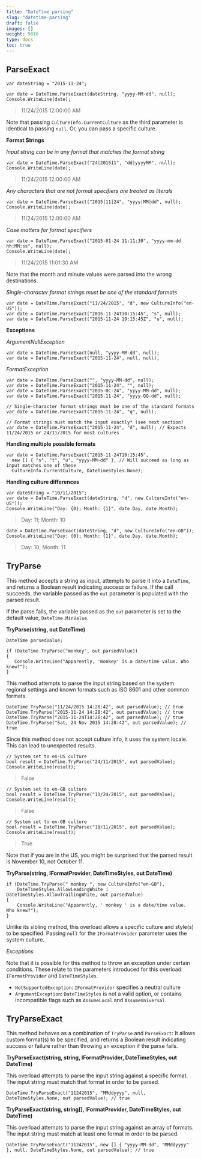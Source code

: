 ```yaml
---
title: "DateTime parsing"
slug: "datetime-parsing"
draft: false
images: []
weight: 9816
type: docs
toc: true
---
```


## ParseExact
    var dateString = "2015-11-24";

    var date = DateTime.ParseExact(dateString, "yyyy-MM-dd", null);
    Console.WriteLine(date);

> 11/24/2015 12:00:00 AM

Note that passing `CultureInfo.CurrentCulture` as the third parameter is identical to passing `null`. Or, you can pass a specific culture.

**Format Strings**

*Input string can be in any format that matches the format string*

    var date = DateTime.ParseExact("24|201511", "dd|yyyyMM", null);
    Console.WriteLine(date);

> 11/24/2015 12:00:00 AM

*Any characters that are not format specifiers are treated as literals*

    var date = DateTime.ParseExact("2015|11|24", "yyyy|MM|dd", null);
    Console.WriteLine(date);

> 11/24/2015 12:00:00 AM

*Case matters for format specifiers*

    var date = DateTime.ParseExact("2015-01-24 11:11:30", "yyyy-mm-dd hh:MM:ss", null);
    Console.WriteLine(date);

> 11/24/2015 11:01:30 AM

Note that the month and minute values were parsed into the wrong destinations.

*Single-character format strings must be one of the standard formats*

    var date = DateTime.ParseExact("11/24/2015", "d", new CultureInfo("en-US"));
    var date = DateTime.ParseExact("2015-11-24T10:15:45", "s", null);
    var date = DateTime.ParseExact("2015-11-24 10:15:45Z", "u", null);

**Exceptions**

*ArgumentNullException*

    var date = DateTime.ParseExact(null, "yyyy-MM-dd", null);
    var date = DateTime.ParseExact("2015-11-24", null, null);

*FormatException*

    var date = DateTime.ParseExact("", "yyyy-MM-dd", null);
    var date = DateTime.ParseExact("2015-11-24", "", null);
    var date = DateTime.ParseExact("2015-0C-24", "yyyy-MM-dd", null);
    var date = DateTime.ParseExact("2015-11-24", "yyyy-QQ-dd", null);

    // Single-character format strings must be one of the standard formats
    var date = DateTime.ParseExact("2015-11-24", "q", null);

    // Format strings must match the input exactly* (see next section)
    var date = DateTime.ParseExact("2015-11-24", "d", null); // Expects 11/24/2015 or 24/11/2015 for most cultures

**Handling multiple possible formats**

    var date = DateTime.ParseExact("2015-11-24T10:15:45", 
      new [] { "s", "t", "u", "yyyy-MM-dd" }, // Will succeed as long as input matches one of these
      CultureInfo.CurrentCulture, DateTimeStyles.None);

**Handling culture differences**

    var dateString = "10/11/2015";
    var date = DateTime.ParseExact(dateString, "d", new CultureInfo("en-US"));
    Console.WriteLine("Day: {0}; Month: {1}", date.Day, date.Month);

> Day: 11; Month: 10

    date = DateTime.ParseExact(dateString, "d", new CultureInfo("en-GB"));
    Console.WriteLine("Day: {0}; Month: {1}", date.Day, date.Month);

> Day: 10; Month: 11


## TryParse
This method accepts a string as input, attempts to parse it into a `DateTime`, and returns a Boolean result indicating success or failure. If the call succeeds, the variable passed as the `out` parameter is populated with the parsed result.

If the parse fails, the variable passed as the `out` parameter is set to the default value, `DateTime.MinValue`.

**TryParse(string, out DateTime)**

    DateTime parsedValue;

    if (DateTime.TryParse("monkey", out parsedValue))
    {
       Console.WriteLine("Apparently, 'monkey' is a date/time value. Who knew?");
    }

This method attempts to parse the input string based on the system regional settings and known formats such as ISO 8601 and other common formats.

    DateTime.TryParse("11/24/2015 14:28:42", out parsedValue); // true
    DateTime.TryParse("2015-11-24 14:28:42", out parsedValue); // true
    DateTime.TryParse("2015-11-24T14:28:42", out parsedValue); // true
    DateTime.TryParse("Sat, 24 Nov 2015 14:28:42", out parsedValue); // true

Since this method does not accept culture info, it uses the system locale. This can lead to unexpected results.

    // System set to en-US culture
    bool result = DateTime.TryParse("24/11/2015", out parsedValue);
    Console.WriteLine(result);

> False

    // System set to en-GB culture
    bool result = DateTime.TryParse("11/24/2015", out parsedValue);
    Console.WriteLine(result);

> False

    // System set to en-GB culture
    bool result = DateTime.TryParse("10/11/2015", out parsedValue);
    Console.WriteLine(result);

> True

Note that if you are in the US, you might be surprised that the parsed result is November 10, not October 11.

**TryParse(string, IFormatProvider, DateTimeStyles, out DateTime)**

    if (DateTime.TryParse(" monkey ", new CultureInfo("en-GB"),
        DateTimeStyles.AllowLeadingWhite | DateTimeStyles.AllowTrailingWhite, out parsedValue)
    {
        Console.WriteLine("Apparently, ' monkey ' is a date/time value. Who knew?");
    }

Unlike its sibling method, this overload allows a specific culture and style(s) to be specified. Passing `null` for the `IFormatProvider` parameter uses the system culture.

*Exceptions*

Note that it is possible for this method to throw an exception under certain conditions. These relate to the parameters introduced for this overload: `IFormatProvider` and `DateTimeStyles`.

* `NotSupportedException`: `IFormatProvider` specifies a neutral culture
* `ArgumentException`: `DateTimeStyles` is not a valid option, or contains incompatible flags such as `AssumeLocal` and `AssumeUniversal`.

## TryParseExact
This method behaves as a combination of `TryParse` and `ParseExact`: It allows custom format(s) to be specified, and returns a Boolean result indicating success or failure rather than throwing an exception if the parse fails.

**TryParseExact(string, string, IFormatProvider, DateTimeStyles, out DateTime)**

This overload attempts to parse the input string against a specific format. The input string must match that format in order to be parsed.

    DateTime.TryParseExact("11242015", "MMddyyyy", null, DateTimeStyles.None, out parsedValue); // true

**TryParseExact(string, string[], IFormatProvider, DateTimeStyles, out DateTime)**

This overload attempts to parse the input string against an array of formats. The input string must match at least one format in order to be parsed.

    DateTime.TryParseExact("11242015", new [] { "yyyy-MM-dd", "MMddyyyy" }, null, DateTimeStyles.None, out parsedValue); // true


